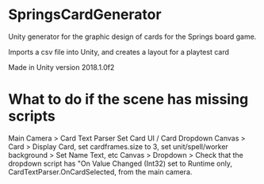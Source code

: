 # SpringsCardGenerator
Unity generator for the graphic design of cards for the Springs board game. 

Imports a csv file into Unity, and creates a layout for a playtest card

Made in Unity version 2018.1.0f2



# What to do if the scene has missing scripts

Main Camera
	> Card Text Parser
		Set Card UI / Card Dropdown
Canvas > Card
	> Display Card, set cardframes.size to 3, set unit/spell/worker background
	> Set Name Text, etc
Canvas > Dropdown
	> Check that the dropdown script has "On Value Changed (Int32) set to Runtime only, CardTextParser.OnCardSelected, from the main camera.